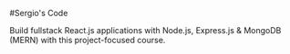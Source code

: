 #Sergio's Code

Build fullstack React.js applications with Node.js, Express.js & MongoDB (MERN) with this project-focused course.

